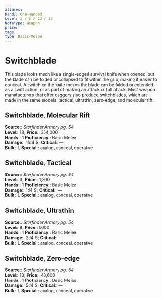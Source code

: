 ```yaml
---
aliases: 
Hands: One-Handed
Level: 3 / 8 / 13 / 18
Notetype: Weapon
price: 
tags: 
type: Basic-Melee
---
```


# Switchblade

This blade looks much like a single-edged survival knife when opened, but the blade can be folded or collapsed to fit within the grip, making it easier to conceal. A switch on the knife means the blade can be folded or extended as a swift action, or as part of making an attack or full attack. Most weapon manufacturers that offer daggers also produce switchblades, which are made in the same models: tactical, ultrathin, zero-edge, and molecular rift.  

## Switchblade, Molecular Rift

**Source**:: _Starfinder Armory pg. 54_  
**Level**:: 18;
**Price**:: 354,000  
**Hands**:: 1
**Proficiency**:: Basic Melee  
**Damage**:: 11d4 S;
**Critical**:: —  
**Bulk**:: L
**Special**:: analog, conceal, operative

## Switchblade, Tactical

**Source**:: _Starfinder Armory pg. 54_  
**Level**:: 3;
**Price**:: 1,300  
**Hands**:: 1
**Proficiency**:: Basic Melee  
**Damage**:: 1d4 S;
**Critical**:: —  
**Bulk**:: L
**Special**:: analog, conceal, operative

## Switchblade, Ultrathin

**Source**:: _Starfinder Armory pg. 54_  
**Level**:: 8;
**Price**:: 9,100  
**Hands**:: 1
**Proficiency**:: Basic Melee  
**Damage**:: 2d4 S;
**Critical**:: —  
**Bulk**:: L
**Special**:: analog, conceal, operative

## Switchblade, Zero-edge

**Source**:: _Starfinder Armory pg. 54_  
**Level**:: 13;
**Price**:: 48,600  
**Hands**:: 1
**Proficiency**:: Basic Melee  
**Damage**:: 5d4 S;
**Critical**:: —  
**Bulk**:: L
**Special**:: analog, conceal, operative
